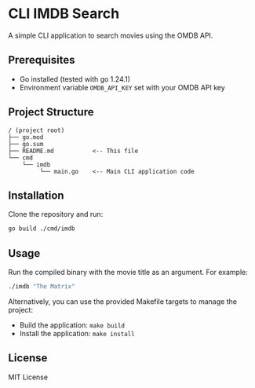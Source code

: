 # CLI IMDB Search

A simple CLI application to search movies using the OMDB API.

## Prerequisites

- Go installed (tested with go 1.24.1)
- Environment variable `OMDB_API_KEY` set with your OMDB API key

## Project Structure

```
/ (project root)
├── go.mod
├── go.sum
├── README.md           <-- This file
└── cmd
    └── imdb
         └── main.go    <-- Main CLI application code
```

## Installation

Clone the repository and run:

```bash
go build ./cmd/imdb
```

## Usage

Run the compiled binary with the movie title as an argument. For example:

```bash
./imdb "The Matrix"
```

Alternatively, you can use the provided Makefile targets to manage the project:
- Build the application: `make build`
- Install the application: `make install`

## License

MIT License
